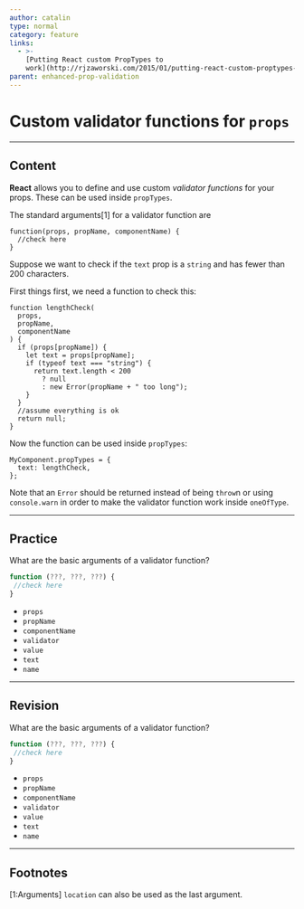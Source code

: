 ```yaml
---
author: catalin
type: normal
category: feature
links:
  - >-
    [Putting React custom PropTypes to
    work](http://rjzaworski.com/2015/01/putting-react-custom-proptypes-to-work){website}
parent: enhanced-prop-validation
---
```


# Custom validator functions for `props`


---

## Content

**React** allows you to define and use custom *validator functions* for your props. These can be used inside `propTypes`.

The standard arguments[1] for a validator function are

```plain-text
function(props, propName, componentName) {
  //check here
}
```

Suppose we want to check if the `text` prop is a `string` and has fewer than 200 characters.

First things first, we need a function to check this:

```plain-text
function lengthCheck(
  props,
  propName,
  componentName
) {
  if (props[propName]) {
    let text = props[propName];
    if (typeof text === "string") {
      return text.length < 200
        ? null
        : new Error(propName + " too long");
    }
  }
  //assume everything is ok
  return null;
}
```

Now the function can be used inside `propTypes`:

```plain-text
MyComponent.propTypes = {
  text: lengthCheck,
};
```

Note that an `Error` should be returned instead of being `throw`n or using `console.warn` in order to make the validator function work inside `oneOfType`.


---

## Practice

What are the basic arguments of a validator function?

```jsx
function (???, ???, ???) {
 //check here
}
```

- `props`
- `propName`
- `componentName`
- `validator`
- `value`
- `text`
- `name`


---

## Revision

What are the basic arguments of a validator function?

```jsx
function (???, ???, ???) {
 //check here
}
```

- `props`
- `propName`
- `componentName`
- `validator`
- `value`
- `text`
- `name`


---

## Footnotes

[1:Arguments]
`location` can also be used as the last argument.
 
